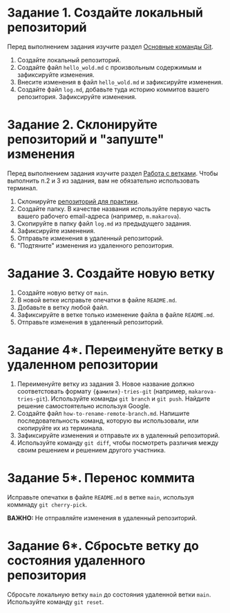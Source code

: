 # Задание 1. Создайте локальный репозиторий
Перед выполнением задания изучите раздел [Основные команды  Git](/Basic%20comands.md).

1. Cоздайте локальный репозиторий.
2. Создайте файл `hello_wold.md` с произвольным содержимым и зафиксируйте изменения.
3. Внесите изменения в файл `hello_wold.md` и зафиксируйте изменения.
4. Создайте файл `log.md`, добавьте туда историю коммитов вашего репозитория. Зафиксируйте изменения.

# Задание 2. Склонируйте репозиторий и "запуште" изменения

Перед выполнением задания изучите раздел [Работа с ветками](/Branching%20and%20branch%20commands.md). Чтобы выполнить п.2 и 3 из задания, вам не обязательно использовать терминал.

1. Склонируйте [репозиторий для практики](https://github.com/MaryMakarova/git-practice-for-tw/tree/main).
2. Создайте папку. В качестве названия используйте первую часть вашего рабочего email-адреса (например, `m.makarova`).
3. Скопируйте в папку файл `log.md` из предыдущего задания.
4. Зафиксируйте изменения.
5. Отправьте изменения в удаленный репозиторий.
6. "Подтяните" изменения из удаленного репозитория.


# Задание 3. Создайте новую ветку

1. Создайте новую ветку от `main`.
2. В новой ветке исправьте опечатки в файле `README.md`.
3. Добавьте в ветку любой файл.
4. Зафиксируйте в ветке только изменение файла в файле `README.md`.
5. Отправьте изменения в удаленный репозиторий.

# Задание 4*. Переименуйте ветку в удаленном репозитории

1. Переименуйте ветку из задания 3. Новое название должно соответстовать формату `{фамилия}-tries-git` (например, `makarova-tries-git`). Используйте команды `git branch` и `git push`. Найдите решение самостоятельно используя Google.
2. Создайте файл `how-to-rename-remote-branch.md`. Напишите последовательность команд, которую вы использовали, или скопируйте их из терминала.
3. Зафиксируйте изменения и отправьте их в удаленный репозиторий.
4. Используйте команду `git diff`, чтобы посмотреть различия между своим решением и решением другого участника.

# Задание 5*. Перенос коммита

Исправьте опечатки в файле `README.md` в ветке `main`, используя коммнаду `git cherry-pick`.

**ВАЖНО:** Не отправляйте изменения в удаленный репозиторий.

# Задание 6*. Сбросьте ветку до состояния удаленного репозитория

Сбросьте локальную ветку `main` до состояния удаленной ветки `main`. Используйте команду `git reset`.




